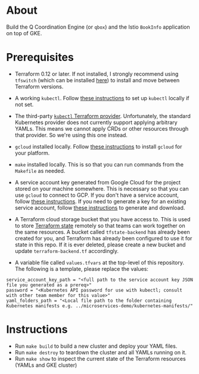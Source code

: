 # About

Build the Q Coordination Engine (or `qbox`) and the Istio `BookInfo` application on top of GKE. 

# Prerequisites

 - Terraform 0.12 or later. If not installed, I strongly recommend using `tfswitch` (which can be installed [here](https://warrensbox.github.io/terraform-switcher/)) to install and move between Terraform versions.

 - A working `kubectl`. Follow [these instructions](https://kubernetes.io/docs/tasks/tools/install-kubectl/) to set up `kubectl` locally if not set. 

 - The third-party [`kubectl` Terraform provider](https://gavinbunney.github.io/terraform-provider-kubectl/docs/provider.html). Unfortunately, the standard Kubernetes provider does not currently support applying arbitrary YAMLs. This means we cannot apply CRDs or other resources through that provider. So we're using this one instead.

 - `gcloud` installed locally. Follow [these instructions](https://cloud.google.com/sdk/docs/downloads-interactive) to install `gcloud` for your platform.

 - `make` installed locally. This is so that you can run commands from the `Makefile` as needed. 

 - A service account key generated from Google Cloud for the project stored on your machine somewhere. This is necessary so that you can use `gcloud` to connect to GCP. If you don't have a service account, follow [these instructions](https://cloud.google.com/iam/docs/creating-managing-service-accounts). If you need to generate a key for an existing service account, follow [these instructions](https://cloud.google.com/iam/docs/creating-managing-service-account-keys) to generate and download.

 - A Terraform cloud storage bucket that you have access to. This is used to store [Terraform state](https://www.terraform.io/docs/state/index.html) remotely so that teams can work together on the same resources. A bucket called `tfstate-backend` has already been created for you, and Terraform has already been configured to use it for state in this repo. If it is ever deleted, please create a new bucket and update `terraform-backend.tf` accordingly.  

 - A variable file called `values.tfvars` at the top-level of this repository. The following is a template, please replace the values:

 ```
 service_account_key_path = "<full path to the service account key JSON file you generated as a prereq>"
 password = "<Kubernetes API password for use with kubectl; consult with other team member for this value>"
 yaml_folders_path = "<Local file path to the folder containing Kubernetes manifests e.g. ../microservices-demo/kubernetes-manifests/"
 ```

# Instructions

- Run `make build` to build a new cluster and deploy your YAML files.
- Run `make destroy` to teardown the cluster and all YAMLs running on it.
- Run `make show` to inspect the current state of the Terraform resources (YAMLs and GKE cluster)

